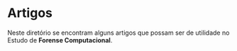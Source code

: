 # Artigos

Neste diretório se encontram alguns artigos que possam ser de utilidade no Estudo de **Forense Computacional**.
